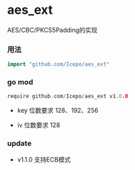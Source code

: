 # aes_ext
AES/CBC/PKCS5Padding的实现



### 用法

```go
import "github.com/Icepo/aes_ext"
```



### go mod

```go
require github.com/Icepo/aes_ext v1.0.0
```



* key 位数要求 128、192、256

* iv 位数要求 128

### update
* v1.1.0    支持ECB模式


